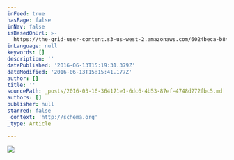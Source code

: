 ```yaml
---
inFeed: true
hasPage: false
inNav: false
isBasedOnUrl: >-
  https://the-grid-user-content.s3-us-west-2.amazonaws.com/6024beca-b84a-45cd-a14b-164a226bac42.png
inLanguage: null
keywords: []
description: ''
datePublished: '2016-06-13T15:19:31.379Z'
dateModified: '2016-06-13T15:15:41.177Z'
author: []
title: ''
sourcePath: _posts/2016-03-16-364171e1-6dc6-4b53-87ef-4748d272fbc5.md
authors: []
publisher: null
starred: false
_context: 'http://schema.org'
_type: Article

---
```

![](https://the-grid-user-content.s3-us-west-2.amazonaws.com/8c193c3b-2a7b-4352-b898-23112d1c9e99.jpg)